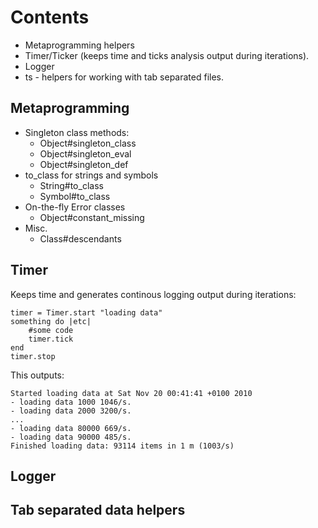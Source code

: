 
Contents
========

* Metaprogramming helpers
* Timer/Ticker (keeps time and ticks analysis output during iterations).
* Logger 
* ts - helpers for working with tab separated files.

Metaprogramming
---------------

- Singleton class methods:
  - Object#singleton_class
  - Object#singleton_eval
  - Object#singleton_def
- to_class for strings and symbols
  - String#to_class
  - Symbol#to_class
- On-the-fly Error classes
  - Object#constant_missing
- Misc.
  - Class#descendants

Timer
-----

Keeps time and generates continous logging output during iterations:

    timer = Timer.start "loading data"
    something do |etc|
    	#some code
    	timer.tick
    end
    timer.stop

This outputs:

    Started loading data at Sat Nov 20 00:41:41 +0100 2010
    - loading data 1000 1046/s.
    - loading data 2000 3200/s.
    ...
    - loading data 80000 669/s.
    - loading data 90000 485/s.
    Finished loading data: 93114 items in 1 m (1003/s)

Logger
------

Tab separated data helpers
--------------------------
